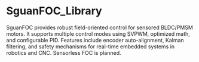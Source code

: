 # SguanFOC_Library
SguanFOC provides robust field-oriented control for sensored BLDC/PMSM motors. It supports multiple control modes using SVPWM, optimized math, and configurable PID. Features include encoder auto-alignment, Kalman filtering, and safety mechanisms for real-time embedded systems in robotics and CNC. Sensorless FOC is planned.
